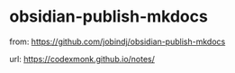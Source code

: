 # obsidian-publish-mkdocs
from: https://github.com/jobindj/obsidian-publish-mkdocs

url: https://codexmonk.github.io/notes/
